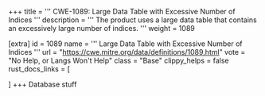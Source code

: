 +++
title = '''
CWE-1089: Large Data Table with Excessive Number of Indices
'''
description	= '''
The product uses a large data table that contains an excessively large number of indices.
'''
weight = 1089

[extra]
id = 1089
name = '''
Large Data Table with Excessive Number of Indices
'''
url = "https://cwe.mitre.org/data/definitions/1089.html"
vote = "No Help, or Langs Won't Help"
class = "Base"
clippy_helps = false
rust_docs_links = [
	
]
+++
Database stuff